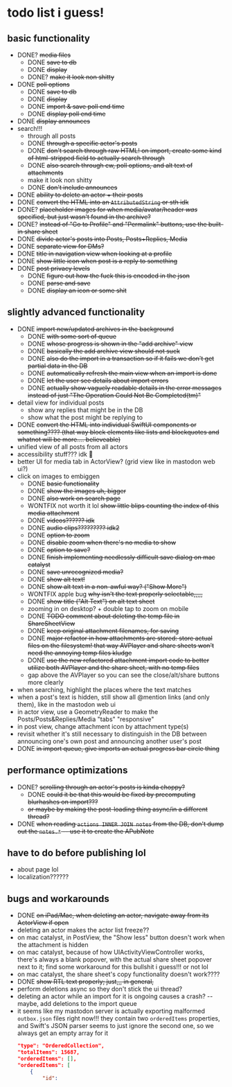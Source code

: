 todo list i guess!
==================

basic functionality
-------------------

* DONE? ~~media files~~
    * DONE ~~save to db~~
    * DONE ~~display~~
    * DONE? ~~make it look non shitty~~
* DONE ~~poll options~~
    * DONE ~~save to db~~
    * DONE ~~display~~
    * DONE ~~import & save poll end time~~
    * DONE ~~display poll end time~~
* DONE ~~display announces~~
* search!!!
    * through all posts
    * DONE ~~through a specific actor's posts~~
    * DONE ~~don't search through raw HTML! on import, create some kind of html-stripped field to actually search through~~
    * DONE ~~also search through cw, poll options, and alt text of attachments~~
    * make it look non shitty
    * DONE ~~don't include announces~~
* DONE ~~ability to delete an actor + their posts~~
* DONE ~~convert the HTML into an `AttributedString` or sth idk~~
* DONE? ~~placeholder images for when media/avatar/header *was* specified, but just wasn't found in the archive?~~
* DONE? ~~instead of "Go to Profile" and "Permalink" buttons, use the built-in share sheet~~
* DONE ~~divide actor's posts into Posts, Posts+Replies, Media~~
* DONE ~~separate view for DMs?~~
* DONE ~~title in navigation view when looking at a profile~~
* DONE ~~show little icon when post is a reply to something~~
* DONE ~~post privacy levels~~
    * DONE ~~figure out how the fuck this is encoded in the json~~
    * DONE ~~parse and save~~
    * DONE ~~display an icon or some shit~~

slightly advanced functionality
-------------------------------

* DONE ~~import new/updated archives in the background~~
    * DONE ~~with some sort of queue~~
    * DONE ~~whose progress is shown in the "add archive" view~~
    * DONE ~~basically the add archive view should not suck~~
    * DONE ~~also do the import in a transaction so if it fails we don't get partial data in the DB~~
    * DONE ~~automatically refresh the main view when an import is done~~
    * DONE ~~let the user see details about import errors~~
    * DONE ~~actually show vaguely readable details in the error messages instead of just "The Operation Could Not Be Completed(tm)"~~
* detail view for individual posts
    * show any replies that might be in the DB
    * show what the post might be replying to
* DONE ~~convert the HTML into individual SwiftUI components or something???? (that way block elements like lists and blockquotes and whatnot will be more.... believeable)~~
* unified view of all posts from all actors
* accessibility stuff??? idk 😬
* better UI for media tab in ActorView? (grid view like in mastodon web ui?)
* click on images to embiggen
    * DONE ~~basic functionality~~
    * DONE ~~show the images uh, bigger~~
    * DONE ~~also work on search page~~
    * WONTFIX not worth it lol ~~show little blips counting the index of this media attachment~~
    * DONE ~~videos?????? idk~~
    * DONE ~~audio clips????????? idk2~~
    * DONE ~~option to zoom~~
    * DONE ~~disable zoom when there's no media to show~~
    * DONE ~~option to save?~~
    * DONE ~~finish implementing needlessly difficult save dialog on mac catalyst~~
    * DONE ~~save unrecognized media?~~
    * DONE ~~show alt text!~~
    * DONE ~~show alt text in a non-awful way? ("Show More")~~
    * WONTFIX apple bug ~~why isn't the text properly selectable,,,,,~~
    * DONE ~~show title ("Alt Text") on alt text sheet~~
    * zooming in on desktop? + double tap to zoom on mobile
    * DONE ~~TODO comment about deleting the temp file in ShareSheetView~~
    * DONE ~~keep original attachment filenames, for saving~~
    * DONE ~~major refactor in how attachments are stored: store actual files on the filesystem! that way AVPlayer and share sheets won't need the annoying temp files kludge~~
    * DONE ~~use the new refactored attachment import code to better utilize both AVPlayer and the share sheet, with no temp files~~
    * gap above the AVPlayer so you can see the close/alt/share buttons more clearly
* when searching, highlight the places where the text matches
* when a post's text is hidden, still show all @mention links (and only them), like in the mastodon web ui
* in actor view, use a GeometryReader to make the Posts/Posts&Replies/Media "tabs" "responsive"
* in post view, change attachment icon by attachment type(s)
* revisit whether it's still necessary to distinguish in the DB between announcing one's own post and announcing another user's post
* DONE ~~in import queue, give imports an actual progress bar circle thing~~

performance optimizations
-------------------------

* DONE? ~~scrolling through an actor's posts is kinda choppy?~~
    * DONE ~~could it be that this would be fixed by precomputing blurhashes on import???~~
    * ~~or maybe by making the post-loading thing async/in a different thread?~~
* DONE ~~when reading `actions INNER JOIN notes` from the DB, don't dump out the `notes.*` -- use it to create the APubNote~~

have to do before publishing lol
--------------------------------

* about page lol
* localization??????

bugs and workarounds
--------------------

* DONE ~~on iPad/Mac, when deleting an actor, navigate away from its ActorView if open~~
* deleting an actor makes the actor list freeze??
* on mac catalyst, in PostView, the "Show less" button doesn't work when the attachment is hidden
* on mac catalyst, because of how UIActivityViewController works, there's always a blank popover, with the actual share sheet popover next to it; find some workaround for this bullshit i guess!!! or not lol
* on mac catalyst, the share sheet's copy functionality doesn't work????
* DONE ~~show RTL text properly; just,,, in general,~~
* perform deletions async so they don't stick the ui thread?
* deleting an actor while an import for it is ongoing causes a crash? -- maybe, add deletions to the import queue
* it seems like my mastodon server is actually exporting malformed `outbox.json` files right now!!! they contain two `orderedItems` properties, and Swift's JSON parser seems to just ignore the second one, so we always get an empty array for it
    ```json
    "type": "OrderedCollection",
    "totalItems": 15687,
    "orderedItems": [],
    "orderedItems": [
        {
            "id":
    ```
